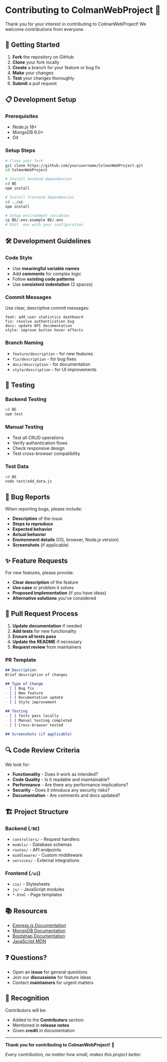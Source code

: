 # Contributing to ColmanWebProject 🤝

Thank you for your interest in contributing to ColmanWebProject! We welcome contributions from everyone.

## 🚀 Getting Started

1. **Fork** the repository on GitHub
2. **Clone** your fork locally
3. **Create** a branch for your feature or bug fix
4. **Make** your changes
5. **Test** your changes thoroughly
6. **Submit** a pull request

## 📋 Development Setup

### Prerequisites
- Node.js 18+
- MongoDB 6.0+
- Git

### Setup Steps
```bash
# Clone your fork
git clone https://github.com/yourusername/ColmanWebProject.git
cd ColmanWebProject

# Install backend dependencies
cd BE
npm install

# Install frontend dependencies  
cd ../ui
npm install

# Setup environment variables
cp BE/.env.example BE/.env
# Edit .env with your configuration
```

## 🛠️ Development Guidelines

### Code Style
- Use **meaningful variable names**
- Add **comments** for complex logic
- Follow **existing code patterns**
- Use **consistent indentation** (2 spaces)

### Commit Messages
Use clear, descriptive commit messages:
```
feat: add user statistics dashboard
fix: resolve authentication bug
docs: update API documentation
style: improve button hover effects
```

### Branch Naming
- `feature/description` - for new features
- `fix/description` - for bug fixes
- `docs/description` - for documentation
- `style/description` - for UI improvements

## 🧪 Testing

### Backend Testing
```bash
cd BE
npm test
```

### Manual Testing
- Test all CRUD operations
- Verify authentication flows
- Check responsive design
- Test cross-browser compatibility

### Test Data
```bash
cd BE
node test/add_data.js
```

## 🐛 Bug Reports

When reporting bugs, please include:
- **Description** of the issue
- **Steps to reproduce**
- **Expected behavior**
- **Actual behavior**
- **Environment details** (OS, browser, Node.js version)
- **Screenshots** (if applicable)

## ✨ Feature Requests

For new features, please provide:
- **Clear description** of the feature
- **Use case** or problem it solves
- **Proposed implementation** (if you have ideas)
- **Alternative solutions** you've considered

## 📝 Pull Request Process

1. **Update documentation** if needed
2. **Add tests** for new functionality
3. **Ensure all tests pass**
4. **Update the README** if necessary
5. **Request review** from maintainers

### PR Template
```markdown
## Description
Brief description of changes

## Type of Change
- [ ] Bug fix
- [ ] New feature
- [ ] Documentation update
- [ ] Style improvement

## Testing
- [ ] Tests pass locally
- [ ] Manual testing completed
- [ ] Cross-browser tested

## Screenshots (if applicable)
```

## 🔍 Code Review Criteria

We look for:
- **Functionality** - Does it work as intended?
- **Code Quality** - Is it readable and maintainable?
- **Performance** - Are there any performance implications?
- **Security** - Does it introduce any security risks?
- **Documentation** - Are comments and docs updated?

## 🏗️ Project Structure

### Backend (`/BE`)
- `controllers/` - Request handlers
- `models/` - Database schemas
- `routes/` - API endpoints
- `middleware/` - Custom middleware
- `services/` - External integrations

### Frontend (`/ui`)
- `css/` - Stylesheets
- `js/` - JavaScript modules
- `*.html` - Page templates

## 📚 Resources

- [Express.js Documentation](https://expressjs.com/)
- [MongoDB Documentation](https://docs.mongodb.com/)
- [Bootstrap Documentation](https://getbootstrap.com/docs/)
- [JavaScript MDN](https://developer.mozilla.org/en-US/docs/Web/JavaScript)

## ❓ Questions?

- Open an **issue** for general questions
- Join our **discussions** for feature ideas
- Contact **maintainers** for urgent matters

## 🎉 Recognition

Contributors will be:
- Added to the **Contributors** section
- Mentioned in **release notes**
- Given **credit** in documentation

---

**Thank you for contributing to ColmanWebProject!** 🚀

*Every contribution, no matter how small, makes this project better.*
